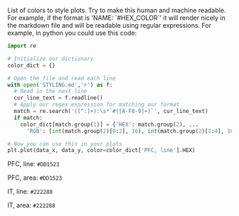 List of colors to style plots. Try to make this human and machine readable. For example, if the format is 'NAME: \`#HEX_COLOR\`' it will render nicely in the markdown file and will be readable using regular expressions. For example, in python you could use this code:
```python
import re

# Initialize our dictionary
color_dict = {}

# Open the file and read each line
with open('STYLING.md','r') as f:
  # Read in the next line
  cur_line_text = f.readline()
  # Apply our regex expression for matching our format
  match = re.search('([^:]+):\s*`#([A-F0-9]+)`', cur_line_text)
  if match:
    color_dict[match.group(1)] = {'HEX': match.group(2), ...
      'RGB': [int(match.group(2)[0:2], 16), int(match.group(2)[2:4], 16), int(match.group(2)[4:], 16)]}

# Now you can use this in your plots
plt.plot(data_x, data_y, color=color_dict['PFC, line'].HEX)

```
PFC, line: `#DD1523`

PFC, area: `#DD1523`

IT, line: `#222288`

IT, area: `#222288`
